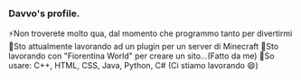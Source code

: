 ### Davvo's profile.
⚡Non troverete molto qua, dal momento che programmo tanto per divertirmi
🔭Sto attualmente lavorando ad un plugin per un server di Minecraft
💬Sto lavorando con "Fiorentina World" per creare un sito...(Fatto da me)
🌱So usare: C++, HTML, CSS, Java, Python, C# (Ci stiamo lavorando 😄)
<!--
**Davvois/Davvois** is a ✨ _special_ ✨ repository because its `README.md` (this file) appears on your GitHub profile.

Here are some ideas to get you started:

- 🔭 I’m currently working on ...
- 🌱 I’m currently learning ...
- 👯 I’m looking to collaborate on ...
- 🤔 I’m looking for help with ...
- 💬 Ask me about ...
- 📫 How to reach me: ...
- 😄 Pronouns: ...
- ⚡ Fun fact: ...
-->
